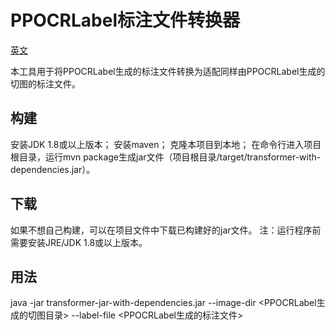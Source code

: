 # PPOCRLabel标注文件转换器
[英文](README.md)

本工具用于将PPOCRLabel生成的标注文件转换为适配同样由PPOCRLabel生成的切图的标注文件。

## 构建
安装JDK 1.8或以上版本；
安装maven；
克隆本项目到本地；
在命令行进入项目根目录，运行mvn package生成jar文件（项目根目录/target/transformer-with-dependencies.jar）。

## 下载
如果不想自己构建，可以在项目文件中下载已构建好的jar文件。
注：运行程序前需要安装JRE/JDK 1.8或以上版本。

## 用法
java -jar transformer-jar-with-dependencies.jar --image-dir <PPOCRLabel生成的切图目录> --label-file <PPOCRLabel生成的标注文件>